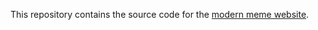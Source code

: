 This repository contains the source code for the [modern meme website](https://modern-meme-website-memegen.vercel.app/).
